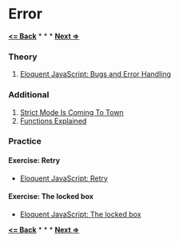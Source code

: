 # Error

**[<= Back](../06-project-elife/project-elife.md)**		*	*	*	**[Next =>](../08-regexp/regexp.md)**

### Theory

1. [Eloquent JavaScript: Bugs and Error Handling](http://eloquentjavascript.net/08_error.html)

### Additional

1. [Strict Mode Is Coming To Town](http://yuiblog.com/blog/2010/12/14/strict-mode-is-coming-to-town)
1. [Functions Explained](http://markdaggett.com/blog/2013/02/15/functions-explained/)

### Practice

#### Exercise: Retry

* [Eloquent JavaScript: Retry](http://eloquentjavascript.net/08_error.html#h_n1zYouiAfX)

#### Exercise: The locked box

* [Eloquent JavaScript: The locked box](http://eloquentjavascript.net/08_error.html#h_iGlwnUbkRs)

**[<= Back](../06-project-elife/project-elife.md)**		*	*	*	**[Next =>](../08-regexp/regexp.md)**



